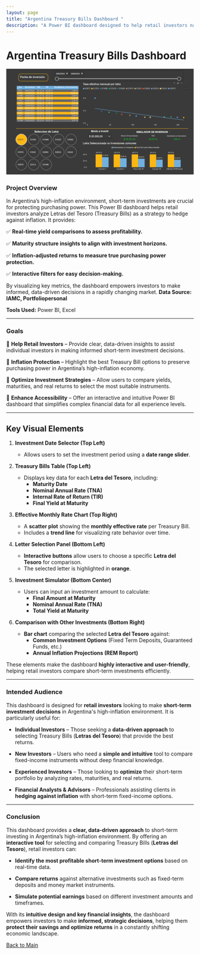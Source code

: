 ```yaml
---
layout: page
title: "Argentina Treasury Bills Dashboard "
description: "A Power BI dashboard designed to help retail investors navigate short-term investment opportunities in Letras del Tesoro, offering insights to hedge against inflation. It features yield comparisons, maturity structures, and inflation-adjusted returns, providing clear, actionable information for protecting capital in a volatile economy."
---
```


# Argentina Treasury Bills Dashboard

[![Spotify Dashboard](/assets/img/Dasboard_bonos_screen.png)](https://Savenast.github.io/portfolio/assets/img/Dasboard_bonos_screen.png)

### Project Overview

In Argentina’s high-inflation environment, short-term investments are crucial for protecting purchasing power. This Power BI dashboard helps retail investors analyze Letras del Tesoro (Treasury Bills) as a strategy to hedge against inflation. It provides:

✅ **Real-time yield comparisons to assess profitability.**

✅ **Maturity structure insights to align with investment horizons.**

✅ **Inflation-adjusted returns to measure true purchasing power protection.**

✅ **Interactive filters for easy decision-making.**

By visualizing key metrics, the dashboard empowers investors to make informed, data-driven decisions in a rapidly changing market.
**Data Source: IAMC, Portfoliopersonal**


**Tools Used:** Power BI, Excel 

---

### Goals

📌 **Help Retail Investors** – Provide clear, data-driven insights to assist individual investors in making informed short-term investment decisions.

📌 **Inflation Protection** – Highlight the best Treasury Bill options to preserve purchasing power in Argentina’s high-inflation economy.

📌 **Optimize Investment Strategies** – Allow users to compare yields, maturities, and real returns to select the most suitable instruments.

📌 **Enhance Accessibility** – Offer an interactive and intuitive Power BI dashboard that simplifies complex financial data for all experience levels.

---

## **Key Visual Elements**

1. **Investment Date Selector (Top Left)**  
   - Allows users to set the investment period using a **date range slider**.  

2. **Treasury Bills Table (Top Left)**  
   - Displays key data for each **Letra del Tesoro**, including:  
     - **Maturity Date**  
     - **Nominal Annual Rate (TNA)**  
     - **Internal Rate of Return (TIR)**  
     - **Final Yield at Maturity**  

3. **Effective Monthly Rate Chart (Top Right)**  
   - A **scatter plot** showing the **monthly effective rate** per Treasury Bill.  
   - Includes a **trend line** for visualizing rate behavior over time.  

4. **Letter Selection Panel (Bottom Left)**  
   - **Interactive buttons** allow users to choose a specific **Letra del Tesoro** for comparison.  
   - The selected letter is highlighted in **orange**.  

5. **Investment Simulator (Bottom Center)**  
   - Users can input an investment amount to calculate:  
     - **Final Amount at Maturity**  
     - **Nominal Annual Rate (TNA)**  
     - **Total Yield at Maturity**  

6. **Comparison with Other Investments (Bottom Right)**  
   - **Bar chart** comparing the selected **Letra del Tesoro** against:  
     - **Common Investment Options** (Fixed Term Deposits, Guaranteed Funds, etc.)  
     - **Annual Inflation Projections (REM Report)**  


These elements make the dashboard **highly interactive and user-friendly**, helping retail investors compare short-term investments efficiently.

---

### Intended Audience

This dashboard is designed for **retail investors** looking to make **short-term investment decisions** in Argentina's high-inflation environment. It is particularly useful for:  

- **Individual Investors** – Those seeking a **data-driven approach** to selecting Treasury Bills (**Letras del Tesoro**) that provide the best returns.

- **New Investors** – Users who need a **simple and intuitive** tool to compare fixed-income instruments without deep financial knowledge.

- **Experienced Investors** – Those looking to **optimize** their short-term portfolio by analyzing rates, maturities, and real returns.

- **Financial Analysts & Advisors** – Professionals assisting clients in **hedging against inflation** with short-term fixed-income options.

---


### Conclusion

This dashboard provides a **clear, data-driven approach** to short-term investing in Argentina’s high-inflation environment. By offering an **interactive tool** for selecting and comparing Treasury Bills (**Letras del Tesoro**), retail investors can:  

- **Identify the most profitable short-term investment options** based on real-time data.

- **Compare returns** against alternative investments such as fixed-term deposits and money market instruments.

- **Simulate potential earnings** based on different investment amounts and timeframes.

With its **intuitive design and key financial insights**, the dashboard empowers investors to make **informed, strategic decisions**, helping them **protect their savings and optimize returns** in a constantly shifting economic landscape.  

[Back to Main](/portfolio)
